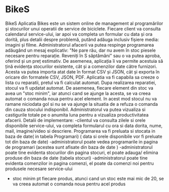 # BikeS
BikeS
Aplicatia Bikes este un sistem online de management al programărilor și stocurilor unui operatii de service de biciclete. 
Fiecare client va consulta calendarul service-ului, iar apoi va completa un formular cu data și ora dorită, plus detalii despre problemă, putând adăuga inclusiv fișiere media: imagini și filme. 
Administratorul afacerii va putea respinge programarea adăugând un mesaj explicativ: "Ne pare rău, dar nu avem în stoc piesele necesare pentru reparație. Reveniți în S săptămâni" sau o va putea aproba, oferind și un preț estimativ.
De asemenea, aplicația îi va permite acestuia să țină evidența stocurilor existente, cât și a comenzilor date către furnizori. Acesta va putea importa atat date în format CSV și JSON, cât și exporta în oricare din formatele CSV, JSON, PDF.
Aplicatia va fi capabila sa creeze o lista cu reparatii, pretul va fi calculat automat. Dupa realizarea reparatiei, stocul va fi updatat automat.
    De asemenea, fiecare element din stoc va avea un "stoc minim", iar atunci cand se ajunge la acesta, se va creea automat o comanda noua pentru acel element. In acest mod stocul nu va ramane niciodata gol si nu se va ajunge la situatia de a refuza o comanda din cauza stocului indisponibil.
    Administratorul va putea vizualiza si castigurile totale pe o anumita luna pentru a vizualiza productivitatea afacerii.
Detalii de implementare:
-clientul va consulta zilele si orele disponibile service-ului, va completa formularul cu ora si data dorita, nume, mail, imagine/video si descriere. Programarea va fi preluata si stocata in baza de date( in tabela Programari) ( data si orele disponibile vor fi preluate tot din baza de date)
-administratorul poate vedea programarile in pagina de programari (acestea sunt afisate din baza de date )
-administratorul poate tine evidenta stocurilor din pagina stocuri, el poate adauga/ elimina produse din baza de date (tabela stocuri)
-administratorul poate tine evidenta comenzilor in pagina comenzi, el poate da comenzi noi pentru produsele necesare service-ului
- stoc minim pt fiecare produs, atunci cand un stoc este mai mic de 20, se va creea automat o comanda noua pentru acel produs
